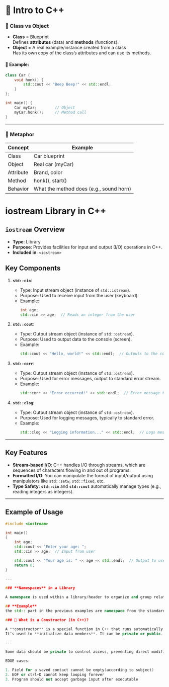 
# 📘 Intro to C++

### 🔹 Class vs Object

- **Class** = Blueprint  
  Defines **attributes** (data) and **methods** (functions).
- **Object** = A real example/instance created from a class  
  Has its own copy of the class’s attributes and can use its methods.

#### 🔧 Example:
```cpp
class Car {
    void honk() {
        std::cout << "Beep Beep!" << std::endl;
    }
};

int main() {
    Car myCar;        // Object
    myCar.honk();     // Method call
}
```

---

### 🔹 Metaphor
| Concept    | Example           |
|------------|-------------------|
| Class      | Car blueprint     |
| Object     | Real car (myCar)  |
| Attribute  | Brand, color      |
| Method     | honk(), start()   |
| Behavior   | What the method does (e.g., sound horn) |


# iostream Library in C++

## **`iostream`** Overview
- **Type**: Library
- **Purpose**: Provides facilities for input and output (I/O) operations in C++.
- **Included in**: `<iostream>`
  
## **Key Components**
1. **`std::cin`**: 
   - Type: Input stream object (instance of `std::istream`).
   - Purpose: Used to receive input from the user (keyboard).
   - Example:
     ```cpp
     int age;
     std::cin >> age;  // Reads an integer from the user
     ```
   
2. **`std::cout`**: 
   - Type: Output stream object (instance of `std::ostream`).
   - Purpose: Used to output data to the console (screen).
   - Example:
     ```cpp
     std::cout << "Hello, world!" << std::endl;  // Outputs to the console
     ```

3. **`std::cerr`**:
   - Type: Output stream object (instance of `std::ostream`).
   - Purpose: Used for error messages, output to standard error stream.
   - Example:
     ```cpp
     std::cerr << "Error occurred!" << std::endl;  // Error message to stderr
     ```

4. **`std::clog`**:
   - Type: Output stream object (instance of `std::ostream`).
   - Purpose: Used for logging messages, typically to standard error.
   - Example:
     ```cpp
     std::clog << "Logging information..." << std::endl;  // Logs message
     ```

---

## **Key Features**
- **Stream-based I/O**: C++ handles I/O through streams, which are sequences of characters flowing in and out of programs.
- **Formatted I/O**: You can manipulate the format of input/output using manipulators like `std::setw`, `std::fixed`, etc.
- **Type Safety**: **`std::cin`** and **`std::cout`** automatically manage types (e.g., reading integers as integers).

---

## **Example of Usage**
```cpp
#include <iostream>

int main() 
{
    int age;
    std::cout << "Enter your age: ";
    std::cin >> age;  // Input from user

    std::cout << "Your age is: " << age << std::endl;  // Output to user
    return 0;
}

---

### **Namespaces** in a Library

A namespace is used within a library/header to organize and group related pieces of code, preventing **naming** conflicts. It works like a folder for classes/functions in a library or header file.

## **Example**
the std:: part in the previous examples are namespace from the standard c++ library

### 🔧 What is a Constructor (in C++)?

A **constructor** is a special function in C++ that runs automatically when an object is created.  
It’s used to **initialize data members**. It can be private or public. 

---

Some data should be private to control access, preventing direct modifications(setting wrong values) from outside the class.

EDGE cases:

1. Field for a saved contact cannot be empty(according to subject)
2. EOF or ctrl+D cannot keep looping forever
3. Program should not accept garbage input after executable